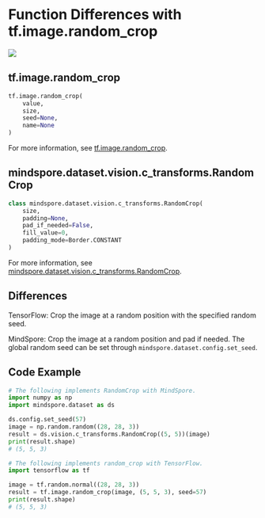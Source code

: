 # Function Differences with tf.image.random_crop

<a href="https://gitee.com/mindspore/docs/blob/r1.7/docs/mindspore/source_en/note/api_mapping/tensorflow_diff/random_crop.md" target="_blank"><img src="https://mindspore-website.obs.cn-north-4.myhuaweicloud.com/website-images/r1.7/resource/_static/logo_source_en.png"></a>

## tf.image.random_crop

```python
tf.image.random_crop(
    value,
    size,
    seed=None,
    name=None
)
```

For more information, see [tf.image.random_crop](https://www.tensorflow.org/versions/r1.15/api_docs/python/tf/image/random_crop).

## mindspore.dataset.vision.c_transforms.RandomCrop

```python
class mindspore.dataset.vision.c_transforms.RandomCrop(
    size,
    padding=None,
    pad_if_needed=False,
    fill_value=0,
    padding_mode=Border.CONSTANT
)
```

For more information, see [mindspore.dataset.vision.c_transforms.RandomCrop](https://mindspore.cn/docs/en/r1.7/api_python/dataset_vision/mindspore.dataset.vision.c_transforms.RandomCrop.html#mindspore.dataset.vision.c_transforms.RandomCrop).

## Differences

TensorFlow: Crop the image at a random position with the specified random seed.

MindSpore: Crop the image at a random position and pad if needed. The global random seed can be set through `mindspore.dataset.config.set_seed`.

## Code Example

```python
# The following implements RandomCrop with MindSpore.
import numpy as np
import mindspore.dataset as ds

ds.config.set_seed(57)
image = np.random.random((28, 28, 3))
result = ds.vision.c_transforms.RandomCrop((5, 5))(image)
print(result.shape)
# (5, 5, 3)

# The following implements random_crop with TensorFlow.
import tensorflow as tf

image = tf.random.normal((28, 28, 3))
result = tf.image.random_crop(image, (5, 5, 3), seed=57)
print(result.shape)
# (5, 5, 3)
```
